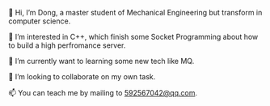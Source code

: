 👋 Hi, I’m Dong, a master student of Mechanical Engineering  but transform in computer science.

👀 I’m interested in C++, which finish some Socket Programming about how to build a high perfromance server.

🌱 I’m currently want to learning some new tech like MQ.

💞️ I’m looking to collaborate on my own task.

📫 You can teach me by mailing to 592567042@qq.com.
